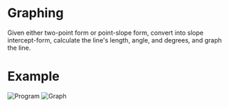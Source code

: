 # Graphing
Given either two-point form or point-slope form, convert into
slope intercept-form, calculate the line's length, angle, and degrees,
and graph the line.

# Example
![Program](https://user-images.githubusercontent.com/54415373/103709651-11075200-4f81-11eb-9d09-ff776a34b8ed.PNG)
![Graph](https://user-images.githubusercontent.com/54415373/103709712-34320180-4f81-11eb-8a3d-1e7e9a435567.PNG)
